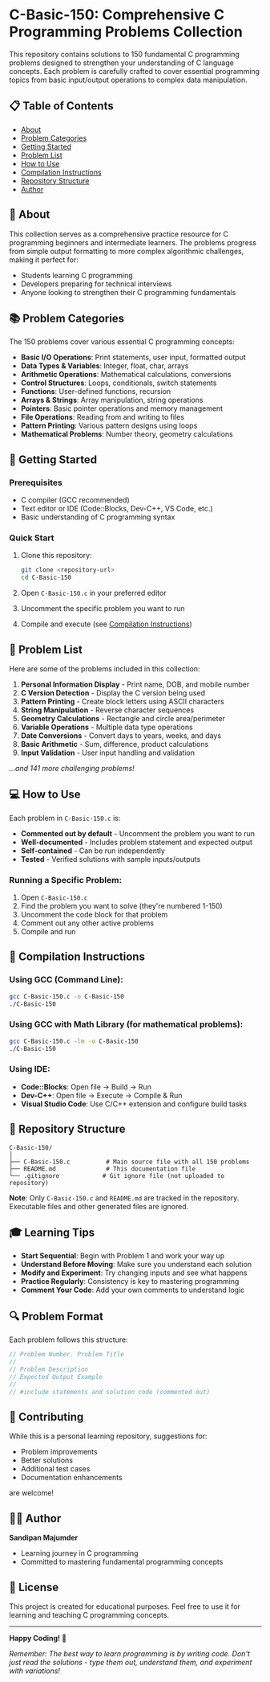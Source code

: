 # C-Basic-150: Comprehensive C Programming Problems Collection

This repository contains solutions to 150 fundamental C programming problems designed to strengthen your understanding of C language concepts. Each problem is carefully crafted to cover essential programming topics from basic input/output operations to complex data manipulation.

## 📋 Table of Contents

- [About](#about)
- [Problem Categories](#problem-categories)
- [Getting Started](#getting-started)
- [Problem List](#problem-list)
- [How to Use](#how-to-use)
- [Compilation Instructions](#compilation-instructions)
- [Repository Structure](#repository-structure)
- [Author](#author)

## 🎯 About

This collection serves as a comprehensive practice resource for C programming beginners and intermediate learners. The problems progress from simple output formatting to more complex algorithmic challenges, making it perfect for:

- Students learning C programming
- Developers preparing for technical interviews
- Anyone looking to strengthen their C programming fundamentals

## 📚 Problem Categories

The 150 problems cover various essential C programming concepts:

- **Basic I/O Operations**: Print statements, user input, formatted output
- **Data Types & Variables**: Integer, float, char, arrays
- **Arithmetic Operations**: Mathematical calculations, conversions
- **Control Structures**: Loops, conditionals, switch statements
- **Functions**: User-defined functions, recursion
- **Arrays & Strings**: Array manipulation, string operations
- **Pointers**: Basic pointer operations and memory management
- **File Operations**: Reading from and writing to files
- **Pattern Printing**: Various pattern designs using loops
- **Mathematical Problems**: Number theory, geometry calculations

## 🚀 Getting Started

### Prerequisites
- C compiler (GCC recommended)
- Text editor or IDE (Code::Blocks, Dev-C++, VS Code, etc.)
- Basic understanding of C programming syntax

### Quick Start
1. Clone this repository:
   ```bash
   git clone <repository-url>
   cd C-Basic-150
   ```

2. Open `C-Basic-150.c` in your preferred editor

3. Uncomment the specific problem you want to run

4. Compile and execute (see [Compilation Instructions](#compilation-instructions))

## 📝 Problem List

Here are some of the problems included in this collection:

1. **Personal Information Display** - Print name, DOB, and mobile number
2. **C Version Detection** - Display the C version being used
3. **Pattern Printing** - Create block letters using ASCII characters
4. **String Manipulation** - Reverse character sequences
5. **Geometry Calculations** - Rectangle and circle area/perimeter
6. **Variable Operations** - Multiple data type operations
7. **Date Conversions** - Convert days to years, weeks, and days
8. **Basic Arithmetic** - Sum, difference, product calculations
9. **Input Validation** - User input handling and validation

*...and 141 more challenging problems!*

## 💻 How to Use

Each problem in `C-Basic-150.c` is:
- **Commented out by default** - Uncomment the problem you want to run
- **Well-documented** - Includes problem statement and expected output
- **Self-contained** - Can be run independently
- **Tested** - Verified solutions with sample inputs/outputs

### Running a Specific Problem:
1. Open `C-Basic-150.c`
2. Find the problem you want to solve (they're numbered 1-150)
3. Uncomment the code block for that problem
4. Comment out any other active problems
5. Compile and run

## 🔧 Compilation Instructions

### Using GCC (Command Line):
```bash
gcc C-Basic-150.c -o C-Basic-150
./C-Basic-150
```

### Using GCC with Math Library (for mathematical problems):
```bash
gcc C-Basic-150.c -lm -o C-Basic-150
./C-Basic-150
```

### Using IDE:
- **Code::Blocks**: Open file → Build → Run
- **Dev-C++**: Open file → Execute → Compile & Run
- **Visual Studio Code**: Use C/C++ extension and configure build tasks

## 📁 Repository Structure

```
C-Basic-150/
│
├── C-Basic-150.c          # Main source file with all 150 problems
├── README.md              # This documentation file
└── .gitignore            # Git ignore file (not uploaded to repository)
```

**Note**: Only `C-Basic-150.c` and `README.md` are tracked in the repository. Executable files and other generated files are ignored.

## 🎓 Learning Tips

- **Start Sequential**: Begin with Problem 1 and work your way up
- **Understand Before Moving**: Make sure you understand each solution
- **Modify and Experiment**: Try changing inputs and see what happens
- **Practice Regularly**: Consistency is key to mastering programming
- **Comment Your Code**: Add your own comments to understand logic

## 🔍 Problem Format

Each problem follows this structure:
```c
// Problem Number. Problem Title
//
// Problem Description
// Expected Output Example
//
// #include statements and solution code (commented out)
```

## 🤝 Contributing

While this is a personal learning repository, suggestions for:
- Problem improvements
- Better solutions
- Additional test cases
- Documentation enhancements

are welcome!

## 👨‍💻 Author

**Sandipan Majumder**
- Learning journey in C programming
- Committed to mastering fundamental programming concepts

## 📜 License

This project is created for educational purposes. Feel free to use it for learning and teaching C programming concepts.

---

**Happy Coding! 🚀**

*Remember: The best way to learn programming is by writing code. Don't just read the solutions - type them out, understand them, and experiment with variations!*
